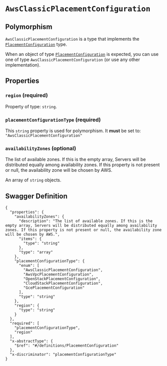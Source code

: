 # `AwsClassicPlacementConfiguration` #



## Polymorphism ##

`AwsClassicPlacementConfiguration` is a type that implements the [`PlacementConfiguration`](./../definitions/PlacementConfiguration.mkd) type.

When an object of type [`PlacementConfiguration`](./../definitions/PlacementConfiguration.mkd) is expected, you can use one of type `AwsClassicPlacementConfiguration`
(or use any other implementation).




## Properties ##

### `region` (required) ###




Property of type: `string`.




### `placementConfigurationType` (required) ###




This `string` property is used for polymorphism. It **must** be set to: `"AwsClassicPlacementConfiguration"`


### `availabilityZones` (optional) ###

The list of available zones. If this is the empty array, Servers will be distributed equally among availability zones. If this property is not present or null, the availability zone will be chosen by AWS.


An array of 
`string` objects.





## Swagger Definition ##

    {
      "properties": {
        "availabilityZones": {
          "description": "The list of available zones. If this is the empty array, Servers will be distributed equally among availability zones. If this property is not present or null, the availability zone will be chosen by AWS.", 
          "items": {
            "type": "string"
          }, 
          "type": "array"
        }, 
        "placementConfigurationType": {
          "enum": [
            "AwsClassicPlacementConfiguration", 
            "AwsVpcPlacementConfiguration", 
            "OpenStackPlacementConfiguration", 
            "CloudStackPlacementConfiguration", 
            "GcePlacementConfiguration"
          ], 
          "type": "string"
        }, 
        "region": {
          "type": "string"
        }
      }, 
      "required": [
        "placementConfigurationType", 
        "region"
      ], 
      "x-abstractType": {
        "$ref": "#/definitions/PlacementConfiguration"
      }, 
      "x-discriminator": "placementConfigurationType"
    }
